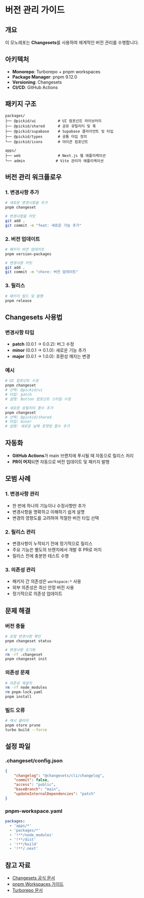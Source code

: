 # 버전 관리 가이드

## 개요

이 모노레포는 **Changesets**를 사용하여 체계적인 버전 관리를 수행합니다.

## 아키텍처

- **Monorepo**: Turborepo + pnpm workspaces
- **Package Manager**: pnpm 9.12.0
- **Versioning**: Changesets
- **CI/CD**: GitHub Actions

## 패키지 구조

```
packages/
├── @pickid/ui          # UI 컴포넌트 라이브러리
├── @pickid/shared      # 공유 유틸리티 및 훅
├── @pickid/supabase    # Supabase 클라이언트 및 타입
├── @pickid/types       # 공통 타입 정의
└── @pickid/icons       # 아이콘 컴포넌트

apps/
├── web                 # Next.js 웹 애플리케이션
└── admin              # Vite 관리자 애플리케이션
```

## 버전 관리 워크플로우

### 1. 변경사항 추가

```bash
# 새로운 변경사항을 추가
pnpm changeset

# 변경사항을 커밋
git add .
git commit -m "feat: 새로운 기능 추가"
```

### 2. 버전 업데이트

```bash
# 패키지 버전 업데이트
pnpm version-packages

# 변경사항 커밋
git add .
git commit -m "chore: 버전 업데이트"
```

### 3. 릴리스

```bash
# 패키지 빌드 및 발행
pnpm release
```

## Changesets 사용법

### 변경사항 타입

- **patch** (0.0.1 → 0.0.2): 버그 수정
- **minor** (0.0.1 → 0.1.0): 새로운 기능 추가
- **major** (0.0.1 → 1.0.0): 호환성 깨지는 변경

### 예시

```bash
# UI 컴포넌트 수정
pnpm changeset
# 선택: @pickid/ui
# 타입: patch
# 설명: Button 컴포넌트 스타일 수정

# 새로운 유틸리티 함수 추가
pnpm changeset
# 선택: @pickid/shared
# 타입: minor
# 설명: 새로운 날짜 포맷팅 함수 추가
```

## 자동화

- **GitHub Actions**가 main 브랜치에 푸시될 때 자동으로 릴리스 처리
- **PR이 머지**되면 자동으로 버전 업데이트 및 패키지 발행

## 모범 사례

### 1. 변경사항 관리

- 한 번에 하나의 기능이나 수정사항만 추가
- 변경사항을 명확하고 이해하기 쉽게 설명
- 변경의 영향도를 고려하여 적절한 버전 타입 선택

### 2. 릴리스 관리

- 변경사항이 누적되기 전에 정기적으로 릴리스
- 주요 기능은 별도의 브랜치에서 개발 후 PR로 머지
- 릴리스 전에 충분한 테스트 수행

### 3. 의존성 관리

- 패키지 간 의존성은 `workspace:*` 사용
- 외부 의존성은 최신 안정 버전 사용
- 정기적으로 의존성 업데이트

## 문제 해결

### 버전 충돌

```bash
# 로컬 변경사항 확인
pnpm changeset status

# 변경사항 초기화
rm -rf .changeset
pnpm changeset init
```

### 의존성 문제

```bash
# 의존성 재설치
rm -rf node_modules
rm pnpm-lock.yaml
pnpm install
```

### 빌드 오류

```bash
# 캐시 클리어
pnpm store prune
turbo build --force
```

## 설정 파일

### .changeset/config.json

```json
{
	"changelog": "@changesets/cli/changelog",
	"commit": false,
	"access": "public",
	"baseBranch": "main",
	"updateInternalDependencies": "patch"
}
```

### pnpm-workspace.yaml

```yaml
packages:
  - 'apps/*'
  - 'packages/*'
  - '!**/node_modules'
  - '!**/dist'
  - '!**/build'
  - '!**/.next'
```

## 참고 자료

- [Changesets 공식 문서](https://github.com/changesets/changesets)
- [pnpm Workspaces 가이드](https://pnpm.io/workspaces)
- [Turborepo 문서](https://turbo.build/repo/docs)

